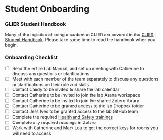 # Student Onboarding

### GLIER Student Handbook
Many of the logistics of being a student at GLIER are covered in the [GLIER Student Handbook](http://www1.uwindsor.ca/glier/glier-graduate-student-handbook). Please take some time to read the handbook when you begin.

### Onboarding Checklist
- [ ]	Read the entire Lab Manual, and set up meeting with Catherine to discuss any questions or clarifications
- [ ] Meet with each member of the team separately to discuss any questions or clarifications on their role and skills
- [ ]	Contact Candy to be invited to share the lab calendar
- [ ]	Contact Catherine to be invited to join the lab Asana workspace
- [ ]	Contact Catherine to be invited to join the shared Zotero library
- [ ]	Contact Catherine to be granted access to the lab Dropbox folder
- [ ]	Contact Jess Ives to be granted access to the lab GitHub team
- [ ]	Complete the required [Health and Safety trainings](http://www1.uwindsor.ca/hr/system/files/CTR-FS-Aug%202015.pdf)
- [ ]	Complete any required readings in Zotero 
- [ ]	Work with Catherine and Mary Lou to get the correct keys for rooms you will need to access
